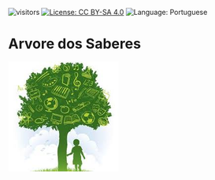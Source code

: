 ![visitors](https://visitor-badge.laobi.icu/badge?page_id=ArvoreDosSaberes.ArvoreDosSaberes)
[![License: CC BY-SA 4.0](https://img.shields.io/badge/License-CC_BY--SA_4.0-blue.svg)](https://creativecommons.org/licenses/by-sa/4.0/)
![Language: Portuguese](https://img.shields.io/badge/Language-Portuguese-brightgreen.svg)


# Arvore dos Saberes

![Arvore dos Saberes](./arvore_dos_saberes.jpg)